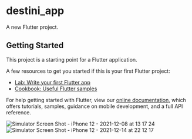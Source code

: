 # destini_app

A new Flutter project.

## Getting Started

This project is a starting point for a Flutter application.

A few resources to get you started if this is your first Flutter project:

- [Lab: Write your first Flutter app](https://flutter.dev/docs/get-started/codelab)
- [Cookbook: Useful Flutter samples](https://flutter.dev/docs/cookbook)

For help getting started with Flutter, view our
[online documentation](https://flutter.dev/docs), which offers tutorials,
samples, guidance on mobile development, and a full API reference.

![Simulator Screen Shot - iPhone 12 - 2021-12-08 at 13 17 24](https://user-images.githubusercontent.com/92898115/146118771-bfc686ca-9a42-451c-9087-ff2fd211528a.png)
![Simulator Screen Shot - iPhone 12 - 2021-12-14 at 22 12 17](https://user-images.githubusercontent.com/92898115/146122040-070995dd-3227-461c-81e6-2bdac2593fbc.png)
